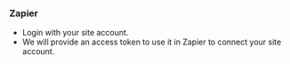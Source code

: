 ### Zapier

- Login with your site account.
- We will provide an access token to use it in Zapier to connect your site account.
